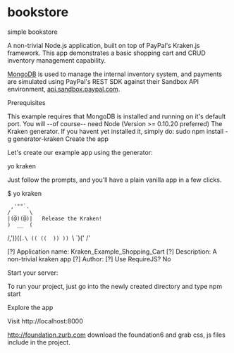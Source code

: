 bookstore
===========

simple bookstore



A non-trivial Node.js application, built on top of PayPal's Kraken.js framework. This app demonstrates a basic shopping cart and CRUD inventory management capability.

[MongoDB](www.mongodb.com) is used to manage the internal inventory system, and payments are simulated using PayPal's REST SDK against their Sandbox API environment, [api.sandbox.paypal.com](api.sandbox.paypal.com).


Prerequisites

This example requires that MongoDB is installed and running on it's default port.
You will --of course-- need Node (Version >= 0.10.20 preferred)
The Kraken generator. If you havent yet installed it, simply do: sudo npm install -g generator-kraken
Create the app

Let's create our example app using the generator:

yo kraken

Just follow the prompts, and you'll have a plain vanilla app in a few clicks.

$ yo kraken

     ,'""`.
    / _  _ \
    |(@)(@)|   Release the Kraken!
    )  __  (
   /,'))((`.\
  (( ((  )) ))
   `\ `)(' /'

[?] Application name: Kraken_Example_Shopping_Cart
[?] Description: A non-trivial kraken app
[?] Author: 
[?] Use RequireJS? No

Start your server:

To run your project, just go into the newly created directory and type npm start

Explore the app

Visit http://localhost:8000

http://foundation.zurb.com download the foundation6 and grab css, js files include in the project.

